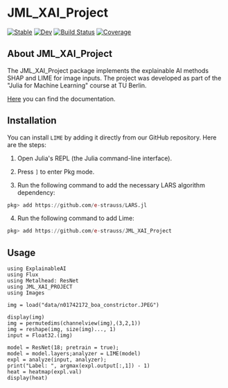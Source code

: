 # JML_XAI_Project

[![Stable](https://img.shields.io/badge/docs-stable-blue.svg)](https://e-strauss.github.io/JML_XAI_Project/dev/)
[![Dev](https://img.shields.io/badge/docs-dev-blue.svg)](https://e-strauss.github.io/JML_XAI_Project/dev/)
[![Build Status](https://github.com/e-strauss/JML_XAI_Project/actions/workflows/CI.yml/badge.svg?branch=main)](https://github.com/e-strauss/JML_XAI_Project/actions/workflows/CI.yml?query=branch%3Amain)
[![Coverage](https://codecov.io/gh/e-strauss/JML_XAI_Project/branch/main/graph/badge.svg)](https://codecov.io/gh/e-strauss/JML_XAI_Project)

## About JML_XAI_Project
The JML_XAI_Project package implements the explainable AI methods SHAP and LIME for image inputs. The project was developed as part of the "Julia for Machine Learning" course at TU Berlin.

[Here](https://e-strauss.github.io/JML_XAI_Project/dev/) you can find the documentation.


## Installation

You can install `LIME` by adding it directly from our GitHub repository. Here are the steps:

1. Open Julia's REPL (the Julia command-line interface).

2. Press `]` to enter Pkg mode.

3. Run the following command to add the necessary LARS algorithm dependency:

```julia
pkg> add https://github.com/e-strauss/LARS.jl
```

4. Run the following command to add Lime:

```julia
pkg> add https://github.com/e-strauss/JML_XAI_Project
```


## Usage
```
using ExplainableAI
using Flux
using Metalhead: ResNet
using JML_XAI_PROJECT
using Images

img = load("data/n01742172_boa_constrictor.JPEG")

display(img)
img = permutedims(channelview(img),(3,2,1))
img = reshape(img, size(img)..., 1)
input = Float32.(img)

model = ResNet(18; pretrain = true);
model = model.layers;analyzer = LIME(model)
expl = analyze(input, analyzer);
print("Label: ", argmax(expl.output[:,1]) - 1)
heat = heatmap(expl.val)
display(heat)
```

